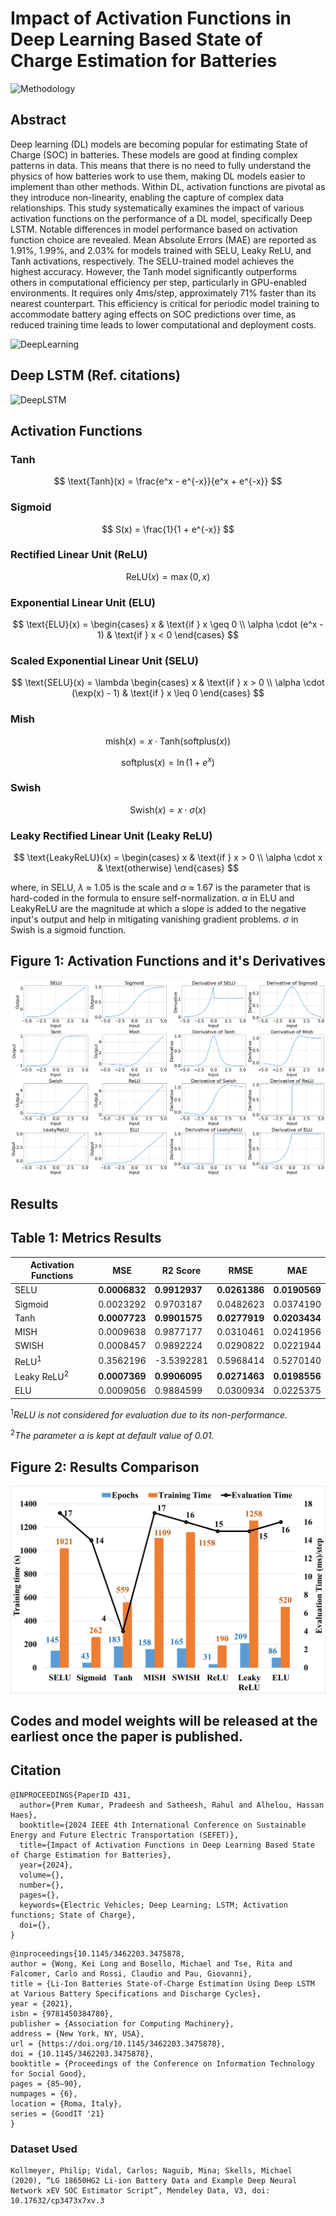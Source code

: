 # Impact of Activation Functions in Deep Learning Based State of Charge Estimation for Batteries
![Methodology](https://github.com/user-attachments/assets/85c0b22b-9af1-45c9-b715-272e8778324f)

## Abstract
Deep learning (DL) models are becoming popular for estimating State of Charge (SOC) in batteries. These models are good at finding complex patterns in data. This means that there is no need to fully understand the physics of how batteries work to use them, making DL models easier to implement than other methods. Within DL, activation functions are pivotal as they introduce non-linearity, enabling the capture of complex data relationships. This study systematically examines the impact of various activation functions on the performance of a DL model, specifically Deep LSTM. Notable differences in model performance based on activation function choice are revealed. Mean Absolute Errors (MAE) are reported as 1.91%, 1.99%, and 2.03% for models trained with SELU, Leaky ReLU, and Tanh activations, respectively. The SELU-trained model achieves the highest accuracy. However, the Tanh model significantly outperforms others in computational efficiency per step, particularly in GPU-enabled environments. It requires only 4ms/step, approximately 71% faster than its nearest counterpart. This efficiency is critical for periodic model training to accommodate battery aging effects on SOC predictions over time, as reduced training time leads to lower computational and deployment costs.

![DeepLearning](https://github.com/user-attachments/assets/91b97d7f-60c3-4c4c-8799-5119f108cbe3)
## Deep LSTM (Ref. citations)
![DeepLSTM](https://github.com/user-attachments/assets/f1684813-4aee-4722-bfcb-0103735d8625)


## Activation Functions

### Tanh
$$
\text{Tanh}(x) = \frac{e^x - e^{-x}}{e^x + e^{-x}}
$$

### Sigmoid
$$
S(x) = \frac{1}{1 + e^{-x}}
$$

### Rectified Linear Unit (ReLU)
$$
\text{ReLU}(x) = \max(0, x)
$$

### Exponential Linear Unit (ELU)
$$
\text{ELU}(x) = 
\begin{cases} 
x & \text{if } x \geq 0 \\ 
\alpha \cdot (e^x - 1) & \text{if } x < 0 
\end{cases}
$$

### Scaled Exponential Linear Unit (SELU)
$$
\text{SELU}(x) = \lambda 
\begin{cases}
x & \text{if } x > 0 \\
\alpha \cdot (\exp(x) - 1) & \text{if } x \leq 0
\end{cases}
$$

### Mish
$$
\text{mish}(x) = x \cdot \text{Tanh}(\text{softplus}(x))
$$


$$
\text{softplus}(x) = \ln(1 + e^x)
$$

### Swish
$$
\text{Swish}(x) = x \cdot \sigma(x)
$$

### Leaky Rectified Linear Unit (Leaky ReLU)
$$
\text{LeakyReLU}(x) = 
\begin{cases}
x & \text{if } x > 0 \\
\alpha \cdot x & \text{otherwise}
\end{cases}
$$

where, in SELU,  $\lambda$ $\approx$ 1.05 is the scale and $\alpha$ $\approx$ 1.67 is the parameter that is hard-coded in the formula to ensure self-normalization. $\alpha$ in ELU and LeakyReLU are the magnitude at which a slope is added to the negative input's output and help in mitigating vanishing gradient problems. $\sigma$ in Swish is a sigmoid function.



## Figure 1: Activation Functions and it's Derivatives
![Activation functions](assets/act_der_comb.png)

## Results

## Table 1: Metrics Results

| **Activation Functions** | **MSE**     | **R2 Score** | **RMSE**   | **MAE**    |
|--------------------------|-------------|--------------|------------|------------|
| SELU                     | **0.0006832** | **0.9912937** | **0.0261386** | **0.0190569** |
| Sigmoid                  | 0.0023292    | 0.9703187     | 0.0482623   | 0.0374190   |
| Tanh                     | **0.0007723** | **0.9901575** | **0.0277919** | **0.0203434** |
| MISH                     | 0.0009638    | 0.9877177     | 0.0310461   | 0.0241956   |
| SWISH                    | 0.0008457    | 0.9892224     | 0.0290822   | 0.0221944   |
| ReLU<sup>1</sup>      | 0.3562196    | -3.5392281    | 0.5968414   | 0.5270140   |
| Leaky ReLU<sup>2</sup> | **0.0007369** | **0.9906095** | **0.0271463** | **0.0198556** |
| ELU                     | 0.0009056    | 0.9884599     | 0.0300934   | 0.0225375   |

<sup>1</sup>*ReLU is not considered for evaluation due to its non-performance.*

<sup>2</sup>*The parameter* $\alpha$ *is kept at default value of 0.01.*

## Figure 2: Results Comparison
![Graph Results](assets/Graph_sefet.png)

## Codes and model weights will be released at the earliest once the paper is published.

## Citation
```
@INPROCEEDINGS{PaperID 431,
  author={Prem Kumar, Pradeesh and Satheesh, Rahul and Alhelou, Hassan Haes},
  booktitle={2024 IEEE 4th International Conference on Sustainable Energy and Future Electric Transportation (SEFET)},
  title={Impact of Activation Functions in Deep Learning Based State of Charge Estimation for Batteries},
  year={2024},
  volume={},
  number={},
  pages={},
  keywords={Electric Vehicles; Deep Learning; LSTM; Activation functions; State of Charge},
  doi={},
}
```
```
@inproceedings{10.1145/3462203.3475878,
author = {Wong, Kei Long and Bosello, Michael and Tse, Rita and Falcomer, Carlo and Rossi, Claudio and Pau, Giovanni},
title = {Li-Ion Batteries State-of-Charge Estimation Using Deep LSTM at Various Battery Specifications and Discharge Cycles},
year = {2021},
isbn = {9781450384780},
publisher = {Association for Computing Machinery},
address = {New York, NY, USA},
url = {https://doi.org/10.1145/3462203.3475878},
doi = {10.1145/3462203.3475878},
booktitle = {Proceedings of the Conference on Information Technology for Social Good},
pages = {85–90},
numpages = {6},
location = {Roma, Italy},
series = {GoodIT '21}
}
```
### Dataset Used
```
Kollmeyer, Philip; Vidal, Carlos; Naguib, Mina; Skells, Michael  (2020), “LG 18650HG2 Li-ion Battery Data and Example Deep Neural Network xEV SOC Estimator Script”, Mendeley Data, V3, doi: 10.17632/cp3473x7xv.3
```
